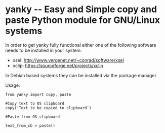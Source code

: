 # yanky -- Easy and Simple copy and paste Python module for GNU/Linux systems

In order to get yanky fully functional either one of the following software
needs to be installed in your system:
 * xsel: http://www.vergenet.net/~conrad/software/xsel
 * xclip: https://sourceforge.net/projects/xclip
 
 In Debian based systems they can be installed via the package manager.
 
Usage:

```
from yanky import copy, paste

#Copy text to OS clipboard
copy('Text to be copied to clipboard')

#Paste from OS clipboard

text_from_cb = paste()
```
